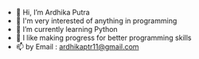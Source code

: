 - 👋 Hi, I’m Ardhika Putra
- 👀 I'm very interested of anything in programming 
- 🌱 I’m currently learning Python
- 💞️ I like making progress for better programming skills
- 📫 by Email : ardhikaptr11@gmail.com

<!---
ardhikaptr11/ardhikaptr11 is a ✨ special ✨ repository because its `README.md` (this file) appears on your GitHub profile.
You can click the Preview link to take a look at your changes.
--->
